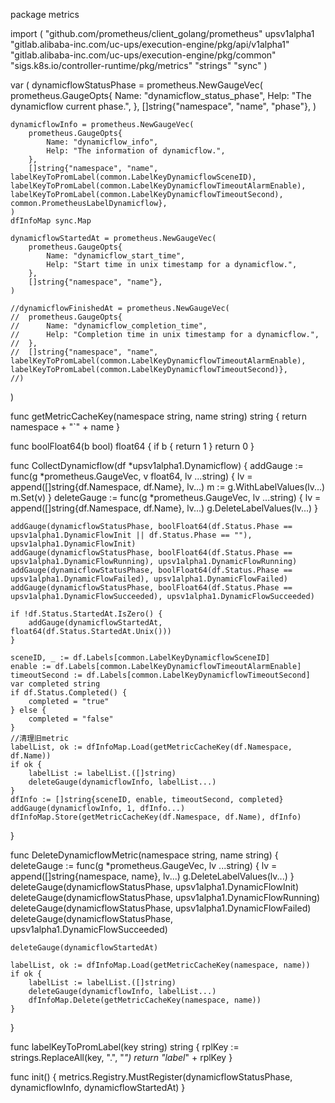 package metrics

import (
	"github.com/prometheus/client_golang/prometheus"
	upsv1alpha1 "gitlab.alibaba-inc.com/uc-ups/execution-engine/pkg/api/v1alpha1"
	"gitlab.alibaba-inc.com/uc-ups/execution-engine/pkg/common"
	"sigs.k8s.io/controller-runtime/pkg/metrics"
	"strings"
	"sync"
)

var (
	dynamicflowStatusPhase = prometheus.NewGaugeVec(
		prometheus.GaugeOpts{
			Name: "dynamicflow_status_phase",
			Help: "The dynamicflow current phase.",
		},
		[]string{"namespace", "name", "phase"},
	)

	dynamicflowInfo = prometheus.NewGaugeVec(
		prometheus.GaugeOpts{
			Name: "dynamicflow_info",
			Help: "The information of dynamicflow.",
		},
		[]string{"namespace", "name", labelKeyToPromLabel(common.LabelKeyDynamicflowSceneID), labelKeyToPromLabel(common.LabelKeyDynamicflowTimeoutAlarmEnable), labelKeyToPromLabel(common.LabelKeyDynamicflowTimeoutSecond), common.PrometheusLabelDynamicflow},
	)
	dfInfoMap sync.Map

	dynamicflowStartedAt = prometheus.NewGaugeVec(
		prometheus.GaugeOpts{
			Name: "dynamicflow_start_time",
			Help: "Start time in unix timestamp for a dynamicflow.",
		},
		[]string{"namespace", "name"},
	)

	//dynamicflowFinishedAt = prometheus.NewGaugeVec(
	//	prometheus.GaugeOpts{
	//		Name: "dynamicflow_completion_time",
	//		Help: "Completion time in unix timestamp for a dynamicflow.",
	//	},
	//	[]string{"namespace", "name", labelKeyToPromLabel(common.LabelKeyDynamicflowTimeoutAlarmEnable), labelKeyToPromLabel(common.LabelKeyDynamicflowTimeoutSecond)},
	//)
)

func getMetricCacheKey(namespace string, name string) string {
	return namespace + "`" + name
}

func boolFloat64(b bool) float64 {
	if b {
		return 1
	}
	return 0
}

func CollectDynamicflow(df *upsv1alpha1.Dynamicflow) {
	addGauge := func(g *prometheus.GaugeVec, v float64, lv ...string) {
		lv = append([]string{df.Namespace, df.Name}, lv...)
		m := g.WithLabelValues(lv...)
		m.Set(v)
	}
	deleteGauge := func(g *prometheus.GaugeVec, lv ...string) {
		lv = append([]string{df.Namespace, df.Name}, lv...)
		g.DeleteLabelValues(lv...)
	}

	addGauge(dynamicflowStatusPhase, boolFloat64(df.Status.Phase == upsv1alpha1.DynamicFlowInit || df.Status.Phase == ""), upsv1alpha1.DynamicFlowInit)
	addGauge(dynamicflowStatusPhase, boolFloat64(df.Status.Phase == upsv1alpha1.DynamicFlowRunning), upsv1alpha1.DynamicFlowRunning)
	addGauge(dynamicflowStatusPhase, boolFloat64(df.Status.Phase == upsv1alpha1.DynamicFlowFailed), upsv1alpha1.DynamicFlowFailed)
	addGauge(dynamicflowStatusPhase, boolFloat64(df.Status.Phase == upsv1alpha1.DynamicFlowSucceeded), upsv1alpha1.DynamicFlowSucceeded)

	if !df.Status.StartedAt.IsZero() {
		addGauge(dynamicflowStartedAt, float64(df.Status.StartedAt.Unix()))
	}

	sceneID, _ := df.Labels[common.LabelKeyDynamicflowSceneID]
	enable := df.Labels[common.LabelKeyDynamicflowTimeoutAlarmEnable]
	timeoutSecond := df.Labels[common.LabelKeyDynamicflowTimeoutSecond]
	var completed string
	if df.Status.Completed() {
		completed = "true"
	} else {
		completed = "false"
	}
	//清理旧metric
	labelList, ok := dfInfoMap.Load(getMetricCacheKey(df.Namespace, df.Name))
	if ok {
		labelList := labelList.([]string)
		deleteGauge(dynamicflowInfo, labelList...)
	}
	dfInfo := []string{sceneID, enable, timeoutSecond, completed}
	addGauge(dynamicflowInfo, 1, dfInfo...)
	dfInfoMap.Store(getMetricCacheKey(df.Namespace, df.Name), dfInfo)
}

func DeleteDynamicflowMetric(namespace string, name string) {
	deleteGauge := func(g *prometheus.GaugeVec, lv ...string) {
		lv = append([]string{namespace, name}, lv...)
		g.DeleteLabelValues(lv...)
	}
	deleteGauge(dynamicflowStatusPhase, upsv1alpha1.DynamicFlowInit)
	deleteGauge(dynamicflowStatusPhase, upsv1alpha1.DynamicFlowRunning)
	deleteGauge(dynamicflowStatusPhase, upsv1alpha1.DynamicFlowFailed)
	deleteGauge(dynamicflowStatusPhase, upsv1alpha1.DynamicFlowSucceeded)

	deleteGauge(dynamicflowStartedAt)

	labelList, ok := dfInfoMap.Load(getMetricCacheKey(namespace, name))
	if ok {
		labelList := labelList.([]string)
		deleteGauge(dynamicflowInfo, labelList...)
		dfInfoMap.Delete(getMetricCacheKey(namespace, name))
	}
}

func labelKeyToPromLabel(key string) string {
	rplKey := strings.ReplaceAll(key, ".", "_")
	return "label_" + rplKey
}

func init() {
	metrics.Registry.MustRegister(dynamicflowStatusPhase, dynamicflowInfo, dynamicflowStartedAt)
}